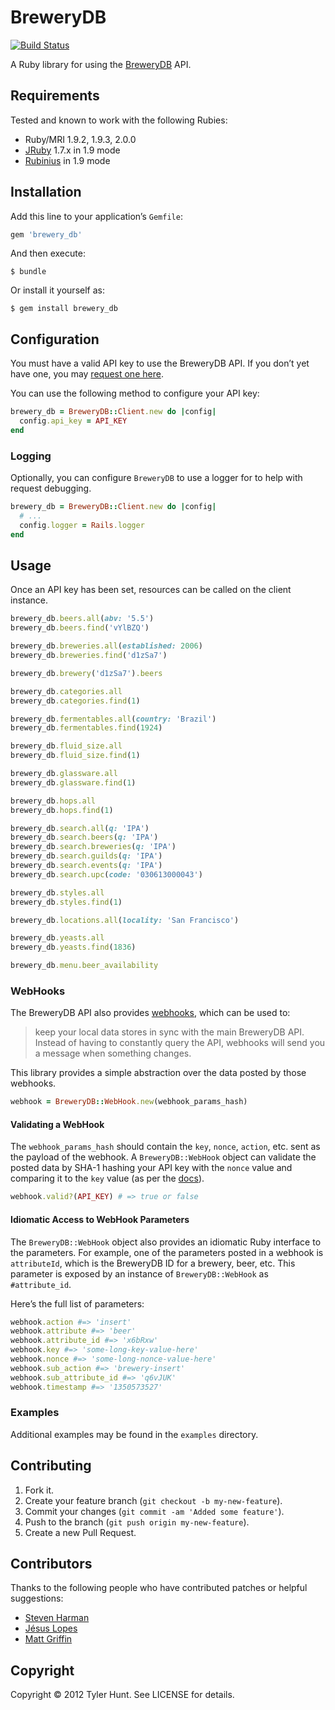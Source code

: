 # BreweryDB

[![Build Status][travis]][travis-web]

[travis]: https://secure.travis-ci.org/tylerhunt/brewery_db.png
[travis-web]: http://travis-ci.org/tylerhunt/brewery_db

A Ruby library for using the [BreweryDB][] API.

[brewerydb]: http://www.brewerydb.com/


## Requirements

Tested and known to work with the following Rubies:

  - Ruby/MRI 1.9.2, 1.9.3, 2.0.0
  - [JRuby][] 1.7.x in 1.9 mode
  - [Rubinius][] in 1.9 mode

[jruby]: http://jruby.org/
[rubinius]: http://rubini.us/


## Installation

Add this line to your application’s `Gemfile`:

```ruby
gem 'brewery_db'
```

And then execute:

    $ bundle

Or install it yourself as:

    $ gem install brewery_db


## Configuration

You must have a valid API key to use the BreweryDB API. If you don’t yet have
one, you may [request one here][api-key].

[api-key]: http://www.brewerydb.com/developers

You can use the following method to configure your API key:

```ruby
brewery_db = BreweryDB::Client.new do |config|
  config.api_key = API_KEY
end
```

### Logging

Optionally, you can configure `BreweryDB` to use a logger for to help with
request debugging.

```ruby
brewery_db = BreweryDB::Client.new do |config|
  # ...
  config.logger = Rails.logger
end
```

## Usage

Once an API key has been set, resources can be called on the client instance.

```ruby
brewery_db.beers.all(abv: '5.5')
brewery_db.beers.find('vYlBZQ')

brewery_db.breweries.all(established: 2006)
brewery_db.breweries.find('d1zSa7')

brewery_db.brewery('d1zSa7').beers

brewery_db.categories.all
brewery_db.categories.find(1)

brewery_db.fermentables.all(country: 'Brazil')
brewery_db.fermentables.find(1924)

brewery_db.fluid_size.all
brewery_db.fluid_size.find(1)

brewery_db.glassware.all
brewery_db.glassware.find(1)

brewery_db.hops.all
brewery_db.hops.find(1)

brewery_db.search.all(q: 'IPA')
brewery_db.search.beers(q: 'IPA')
brewery_db.search.breweries(q: 'IPA')
brewery_db.search.guilds(q: 'IPA')
brewery_db.search.events(q: 'IPA')
brewery_db.search.upc(code: '030613000043')

brewery_db.styles.all
brewery_db.styles.find(1)

brewery_db.locations.all(locality: 'San Francisco')

brewery_db.yeasts.all
brewery_db.yeasts.find(1836)

brewery_db.menu.beer_availability
```

### WebHooks

The BreweryDB API also provides [webhooks][], which can be used to:

> keep your local data stores in sync with the main BreweryDB API. Instead of
> having to constantly query the API, webhooks will send you a message when
> something changes.

This library provides a simple abstraction over the data posted by those
webhooks.

```ruby
webhook = BreweryDB::WebHook.new(webhook_params_hash)
```

#### Validating a WebHook

The `webhook_params_hash` should contain the `key`, `nonce`, `action`, etc.
sent as the payload of the webhook. A `BreweryDB::WebHook` object can validate
the posted data by SHA-1 hashing your API key with the `nonce` value and
comparing it to the `key` value (as per the [docs][webhooks]).

```ruby
webhook.valid?(API_KEY) # => true or false
```

#### Idiomatic Access to WebHook Parameters

The `BreweryDB::WebHook` object also provides an idiomatic Ruby interface to
the parameters. For example, one of the parameters posted in a webhook is
`attributeId`, which is the BreweryDB ID for a brewery, beer, etc. This
parameter is exposed by an instance of `BreweryDB::WebHook` as `#attribute_id`.

Here’s the full list of parameters:

```ruby
webhook.action #=> 'insert'
webhook.attribute #=> 'beer'
webhook.attribute_id #=> 'x6bRxw'
webhook.key #=> 'some-long-key-value-here'
webhook.nonce #=> 'some-long-nonce-value-here'
webhook.sub_action #=> 'brewery-insert'
webhook.sub_attribute_id #=> 'q6vJUK'
webhook.timestamp #=> '1350573527'
```

[webhooks]: http://www.brewerydb.com/developers/docs-webhooks


### Examples

Additional examples may be found in the `examples` directory.


## Contributing

1. Fork it.
2. Create your feature branch (`git checkout -b my-new-feature`).
3. Commit your changes (`git commit -am 'Added some feature'`).
4. Push to the branch (`git push origin my-new-feature`).
5. Create a new Pull Request.


## Contributors

Thanks to the following people who have contributed patches or helpful
suggestions:

  * [Steven Harman](https://github.com/stevenharman)
  * [Jésus Lopes](https://github.com/jtadeulopes)
  * [Matt Griffin](https://github.com/betamatt)


## Copyright

Copyright © 2012 Tyler Hunt. See LICENSE for details.
